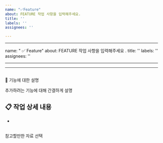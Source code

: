 ```yaml
---
name: "✅Feature"
about: FEATURE 작업 사항을 입력해주세요.
title: ''
labels: ''
assignees: ''

---
```


---
name: "
✅
 Feature"
about: FEATURE 
작업 사항을 입력해주세요
.
title: ''
labels: ''
assignees: ''

---

---

## 
📌 기능에 대한 설명
> 
추가하려는 기능에 대해 간결하게 설명


## 
📋 작업 상세 내용
- 

- 


## 
참고할만한 자료
선택
